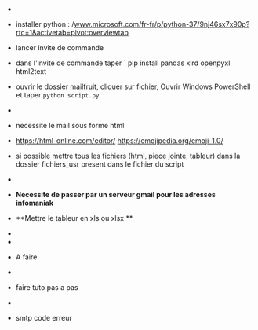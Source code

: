 *
* installer python : /www.microsoft.com/fr-fr/p/python-37/9nj46sx7x90p?rtc=1&activetab=pivot:overviewtab
* lancer invite de commande
* dans l'invite de commande taper ` pip install pandas xlrd openpyxl html2text
* ouvrir le dossier mailfruit, cliquer sur fichier, Ouvrir Windows PowerShell et taper ` python script.py `
*
* necessite le mail sous forme html
* https://html-online.com/editor/ https://emojipedia.org/emoji-1.0/
* si possible mettre tous les fichiers (html, piece jointe, tableur) dans la dossier fichiers_usr present dans le fichier du script
* 
* **Necessite de passer par un serveur gmail pour les adresses infomaniak**
* **Mettre le tableur en xls ou xlsx **
*
*


* A faire
*
* faire tuto pas a pas
* 
* smtp code erreur


